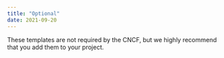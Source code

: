 ```yaml
---
title: "Optional"
date: 2021-09-20
---
```


These templates are not required by the CNCF, but we highly recommend that you
add them to your project.
